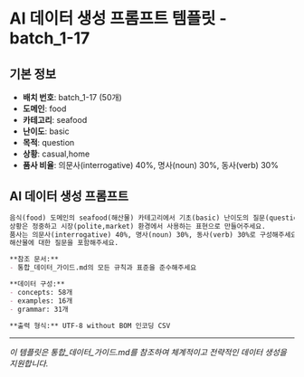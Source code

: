 # AI 데이터 생성 프롬프트 템플릿 - batch_1-17

## 기본 정보
- **배치 번호**: batch_1-17 (50개)
- **도메인**: food
- **카테고리**: seafood
- **난이도**: basic
- **목적**: question
- **상황**: casual,home
- **품사 비율**: 의문사(interrogative) 40%, 명사(noun) 30%, 동사(verb) 30%

## AI 데이터 생성 프롬프트

```markdown
음식(food) 도메인의 seafood(해산물) 카테고리에서 기초(basic) 난이도의 질문(question) 목적 데이터를 50개 생성해주세요.
상황은 정중하고 시장(polite,market) 환경에서 사용하는 표현으로 만들어주세요.
품사는 의문사(interrogative) 40%, 명사(noun) 30%, 동사(verb) 30%로 구성해주세요.
해산물에 대한 질문을 포함해주세요.

**참조 문서:**
- 통합_데이터_가이드.md의 모든 규칙과 표준을 준수해주세요

**데이터 구성:**
- concepts: 58개
- examples: 16개  
- grammar: 31개

**출력 형식:** UTF-8 without BOM 인코딩 CSV
```

---

_이 템플릿은 통합_데이터_가이드.md를 참조하여 체계적이고 전략적인 데이터 생성을 지원합니다._